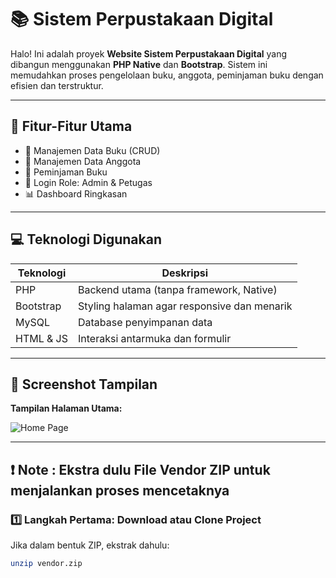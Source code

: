 # 📚 Sistem Perpustakaan Digital

Halo! Ini adalah proyek **Website Sistem Perpustakaan Digital** yang dibangun menggunakan **PHP Native** dan **Bootstrap**. Sistem ini memudahkan proses pengelolaan buku, anggota, peminjaman buku dengan efisien dan terstruktur.

---

## 🌟 Fitur-Fitur Utama

- 📖 Manajemen Data Buku (CRUD)
- 👥 Manajemen Data Anggota
- 🔄 Peminjaman Buku
- 🔐 Login Role: Admin & Petugas
- 📊 Dashboard Ringkasan

---

## 💻 Teknologi Digunakan

| Teknologi | Deskripsi |
|----------|------------|
| PHP | Backend utama (tanpa framework, Native) |
| Bootstrap | Styling halaman agar responsive dan menarik |
| MySQL | Database penyimpanan data |
| HTML & JS | Interaksi antarmuka dan formulir |

---

## 📸 Screenshot Tampilan
**Tampilan Halaman Utama:**

![Home Page](assets/img/homepage.png)

---

## ❗ Note :  Ekstra dulu File Vendor ZIP untuk menjalankan proses mencetaknya

### 1️⃣ Langkah Pertama: Download atau Clone Project

Jika dalam bentuk ZIP, ekstrak dahulu:

```bash
unzip vendor.zip
